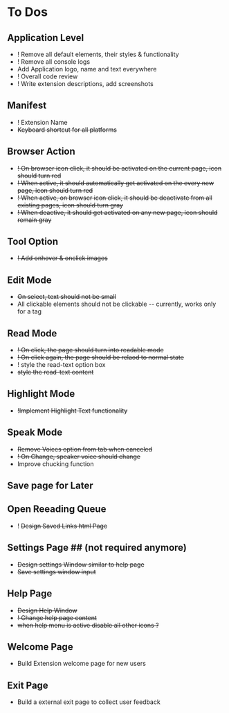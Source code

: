 # To Dos #

## Application Level ##
* ! Remove all default elements, their styles & functionality
* ! Remove all console logs
* Add Application logo, name and text everywhere
* ! Overall code review
* ! Write extension descriptions, add screenshots

## Manifest ##
* ! Extension Name
* ~~Keyboard shortcut for all platforms~~

## Browser Action ##
* ~~! On browser icon click, it should be activated on the current page, icon should turn red~~
* ~~! When active, it should automatically get activated on the every new page, icon should turn red~~
* ~~! When active, on browser icon click, it should be deactivate from all existing pages, icon should turn gray~~
* ~~! When deactive, it should get activated on any new page, icon should remain gray~~

## Tool Option ##
* ~~! Add onhover & onclick images~~

## Edit Mode ##
* ~~On select, text should not be small~~
* All clickable elements should not be clickable -- currently, works only for a tag

## Read Mode ##
* ~~! On click, the page should turn into readable mode~~
* ~~! On click again, the page should be relaod to normal state~~
* ! style the read-text option box
* ~~style the read-text content~~

## Highlight Mode ##
* ~~!Implement Highlight Text functionality~~

## Speak Mode ##
* ~~Remove Voices option from tab when canceled~~
* ~~! On Change, speaker voice should change~~
* Improve chucking function

## Save page for Later ##

## Open Reeading Queue ##
* ! ~~Design Saved Links html Page~~

## Settings Page ## (not required anymore)
* ~~Design settings Window similar to help page~~
* ~~Save settings window input~~

## Help Page ##
* ~~Design Help Window~~
* ~~! Change help page content~~
* ~~when help menu is active disable all other icons ?~~

## Welcome Page ##
* Build Extension welcome page for new users

## Exit Page ##
* Build a external exit page to collect user feedback
